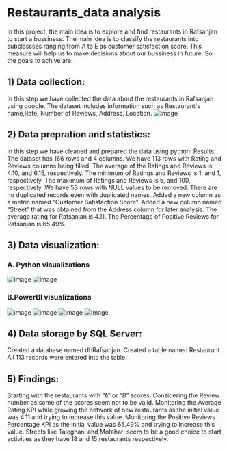 # Restaurants_data analysis
In this project, the main idea is to explore and find restaurants in Rafsanjan to start a bussiness. The main idea is to classify the restaurants into subclassses ranging from A to E as customer satisfaction score. This measure will help us to make decisions about our bussiness in future.
So the goals to achive are:
## 1) Data collection: 
In this step we have collected the data about the restaurants in Rafsanjan using google. The dataset includes information such as Restaurant's name,Rate, Number of Reviews, Address, Location.
![image](https://github.com/AlirezaHsz/Restaurants_data-analysis/assets/137410544/ab6da7dd-6dcf-416f-87cd-e781930a92a8)

## 2) Data prepration and statistics: 
In this step we have cleaned and prepared the data using python:
Results:
The dataset has 166 rows and 4 columns.
We have 113 rows with Rating and Reviews columns being filled.
The average of the Ratings and Reviews is 4.10, and 6.15, respectively.
The minimum of Ratings and Reviews is 1, and 1, respectively. 
The maximum of Ratings and Reviews is 5, and 100, respectively. 
We have 53 rows with NULL values to be removed.
There are no duplicated records even with duplicated names.
Added a new column as a metric named “Customer Satisfaction Score”.
Added a new column named “Street” that was obtained from the Address column for later analysis.
The average rating for Rafsanjan is 4.11.
The Percentage of Positive Reviews for Rafsanjan is 65.49%.

## 3) Data visualization:
### A. Python visualizations
![image](https://github.com/AlirezaHsz/Restaurants_data-analysis/assets/137410544/bd6805b9-a7bb-4044-8fa6-f35ba1e27686)
![image](https://github.com/AlirezaHsz/Restaurants_data-analysis/assets/137410544/ce720341-3a53-4f10-80ac-5f3eb86adf89)
### B.PowerBI visualizations
![image](https://github.com/AlirezaHsz/Restaurants_data-analysis/assets/137410544/5d17be19-6820-4cdf-8f6e-8e352cd22f47)
![image](https://github.com/AlirezaHsz/Restaurants_data-analysis/assets/137410544/4b9e4f5c-c483-43eb-a050-1cdc9526a4c3)
![image](https://github.com/AlirezaHsz/Restaurants_data-analysis/assets/137410544/70837170-a79e-403a-9d49-e73bee3bcbe5)
![image](https://github.com/AlirezaHsz/Restaurants_data-analysis/assets/137410544/3c35be9e-f907-4c19-8f9c-1c664afe24c0)
## 4) Data storage by SQL Server:
Created a database named dbRafsanjan.
Created a table named Restaurant.
All 113 records were entered into the table.
## 5) Findings:
Starting with the restaurants with “A” or “B” scores.
Considering the Review number as some of the scores seem not to be valid.
Monitoring the Average Rating KPI while growing the network of new restaurants as the initial value was 4.11 and trying to increase this value.
Monitoring the Positive Reviews Percentage KPI as the initial value was 65.49% and trying to increase this value. 
Streets like Taleghani and Motahari seem to be a good choice to start activities as they have 18 and 15 restaurants respectively.















